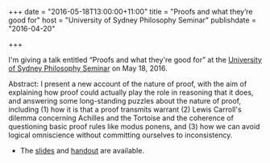 +++
date = "2016-05-18T13:00:00+11:00"
title = "Proofs and what they’re good for"
host = "University of Sydney Philosophy Seminar"
publishdate = "2016-04-20"


+++

I'm giving a talk entitled “Proofs and what they're good for” at the [University of Sydney Philosophy Seminar](http://usydseminars.blogspot.com.au) on May 18, 2016. 

Abstract: I present a new account of the nature of proof, with the aim of explaining how proof could actually play the role in reasoning that it does, and answering some long-standing puzzles about the nature of proof, including (1) how it is that a proof transmits warrant (2) Lewis Carroll's dilemma concerning Achilles and the Tortoise and the coherence of questioning basic proof rules like modus ponens, and (3) how we can avoid logical omniscience without committing ourselves to inconsistency.

* The [slides](http://consequently.org/slides/proofs-and-what-theyre-good-for-slides.pdf) and [handout](http://consequently.org/handouts/fixed-point-models-fnclmp-2016.pdf) are available.